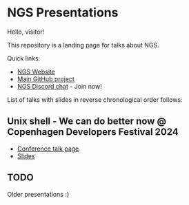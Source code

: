 # NGS Presentations

Hello, visitor!

This repository is a landing page for talks about NGS.

Quick links:
* [NGS Website](https://ngs-lang.org/)
* [Main GitHub project](https://github.com/ngs-lang/ngs)
* [NGS Discord chat](https://discord.gg/6VqgcpM) - Join now!


List of talks with slides in reverse chronological order follows:

## Unix shell - We can do better now @ Copenhagen Developers Festival 2024

* [Conference talk page](https://cphdevfest.com/agenda/lightning-talks-1/f6541619977d)
* [Slides](./CPH%202024%20--%20Unix%20Shell%20-%20we%20can%20do%20better%20now.pdf)

## TODO

Older presentations :)

